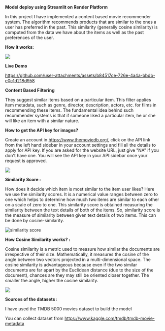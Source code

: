 **Model deploy using Streamlit on Render Platform**

In this project I have implemented a content based movie recommender system. The algorithm recommends products that are similar to the ones a user has preferred in the past. This similarity (generally cosine similarity) is computed from the data we have about the items as well as the past preferences of the user.

**How it works:**

![](https://miro.medium.com/v2/resize:fit:792/1*P63ZaFHlssabl34XbJgong.jpeg)

**Live Demo**




https://github.com/user-attachments/assets/b84517ce-726e-4a4a-bbdb-e0c1d218d958


**Content Based Filtering**



They suggest similar items based on a particular item. This filter applies item metadata, such as genre, director, description, actors, etc. for films in recommending these items. The fundamental idea behind such recommender systems is that if someone liked a particular item, he or she will like an item with a similar nature.

**How to get the API key for images?**

Create an account in https://www.themoviedb.org/, click on the API link from the left hand sidebar in your account settings and fill all the details to apply for API key. If you are asked for the website URL, just give "NA" if you don't have one. You will see the API key in your API sidebar once your request is approved.

![](https://user-images.githubusercontent.com/31500911/143419982-2d726687-84d6-4616-8d09-833f732c92b2.png)


**Similarity Score :**


How does it decide which item is most similar to the item user likes? Here we use the similarity scores.
It is a numerical value ranges between zero to one which helps to determine how much two items are similar to each other on a scale of zero to one. This similarity score is obtained measuring the similarity between the text details of both of the items. So, similarity score is the measure of similarity between given text details of two items. This can be done by cosine-similarity.

![similarity score](https://github.com/user-attachments/assets/d34ea079-88b0-44ca-8f57-562712b8a6f1)


**How Cosine Similarity works? :**


Cosine similarity is a metric used to measure how similar the documents are irrespective of their size. Mathematically, it measures the cosine of the angle between two vectors projected in a multi-dimensional space. The cosine similarity is advantageous because even if the two similar documents are far apart by the Euclidean distance (due to the size of the document), chances are they may still be oriented closer together. The smaller the angle, higher the cosine similarity.

![](https://user-images.githubusercontent.com/31500911/143417796-8602832b-aac9-4f4f-b930-b753dc050981.png)

**Sources of the datasets :**


I have used the TMDB 5000 movies dataset to build the model

You can collect dataset from https://www.kaggle.com/tmdb/tmdb-movie-metadata



